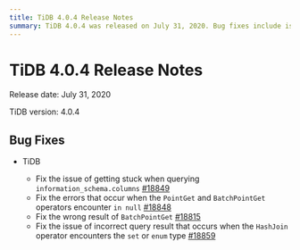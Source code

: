 ```yaml
---
title: TiDB 4.0.4 Release Notes
summary: TiDB 4.0.4 was released on July 31, 2020. Bug fixes include issues with querying `information_schema.columns`, errors with `PointGet` and `BatchPointGet` operators, wrong results with `BatchPointGet`, and incorrect query results with the `HashJoin` operator encountering `set` or `enum` type.
---
```


# TiDB 4.0.4 Release Notes

Release date: July 31, 2020

TiDB version: 4.0.4

## Bug Fixes

+ TiDB

    - Fix the issue of getting stuck when querying `information_schema.columns` [#18849](https://github.com/pingcap/tidb/pull/18849)
    - Fix the errors that occur when the `PointGet` and `BatchPointGet` operators encounter `in null` [#18848](https://github.com/pingcap/tidb/pull/18848)
    - Fix the wrong result of `BatchPointGet` [#18815](https://github.com/pingcap/tidb/pull/18815)
    - Fix the issue of incorrect query result that occurs when the `HashJoin` operator encounters the `set` or `enum` type [#18859](https://github.com/pingcap/tidb/pull/18859)

